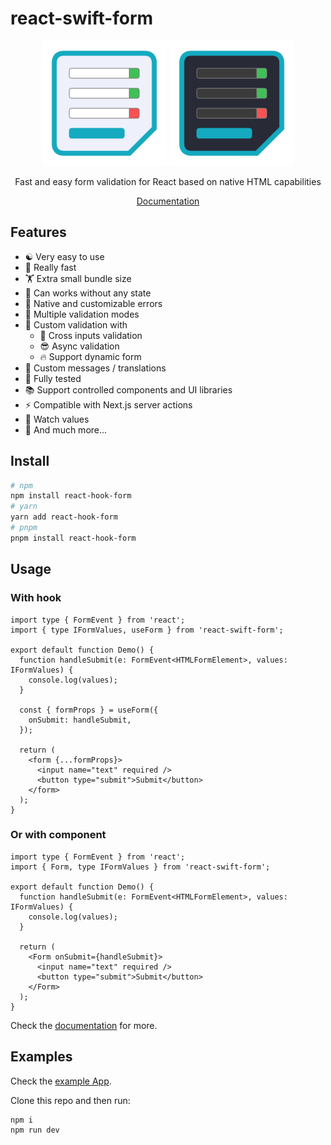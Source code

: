# react-swift-form

<p align="center">
  <img alt="react-swift-form Logo" src="/doc/static/img/logo.svg#gh-light-mode-only" width="200" />
  <img alt="react-swift-form Logo" src="/doc/static/img/logo-dark.svg#gh-dark-mode-only" width="200" />
</p>
<p align="center">
  Fast and easy form validation for React based on native HTML capabilities
</p>
<p align="center">
  <a href="https://tonai.github.io/react-swift-form/" target="_blank">Documentation</a>
</p>

## Features

- ☯ Very easy to use
- 🚀 Really fast
- 🏋 Extra small bundle size
- 🤯 Can works without any state
- 💅 Native and customizable errors
- 👯 Multiple validation modes
- 📑 Custom validation with
  - 🎉 Cross inputs validation
  - 😎 Async validation
  - 🔥 Support dynamic form
- 💬 Custom messages / translations
- 💯 Fully tested
- 📚 Support controlled components and UI libraries
- ⚡️ Compatible with Next.js server actions
- 👀 Watch values
- 💪 And much more...

## Install

```bash
# npm
npm install react-hook-form
# yarn
yarn add react-hook-form
# pnpm
pnpm install react-hook-form
```

## Usage

### With hook

```tsx
import type { FormEvent } from 'react';
import { type IFormValues, useForm } from 'react-swift-form';

export default function Demo() {
  function handleSubmit(e: FormEvent<HTMLFormElement>, values: IFormValues) {
    console.log(values);
  }

  const { formProps } = useForm({
    onSubmit: handleSubmit,
  });

  return (
    <form {...formProps}>
      <input name="text" required />
      <button type="submit">Submit</button>
    </form>
  );
}
```

### Or with component

```tsx
import type { FormEvent } from 'react';
import { Form, type IFormValues } from 'react-swift-form';

export default function Demo() {
  function handleSubmit(e: FormEvent<HTMLFormElement>, values: IFormValues) {
    console.log(values);
  }

  return (
    <Form onSubmit={handleSubmit}>
      <input name="text" required />
      <button type="submit">Submit</button>
    </Form>
  );
}
```

Check the [documentation](https://tonai.github.io/react-swift-form/) for more.

## Examples

Check the [example App](https://github.com/tonai/react-swift-form/tree/main/example-app).

Clone this repo and then run:

```bash
npm i
npm run dev
```
